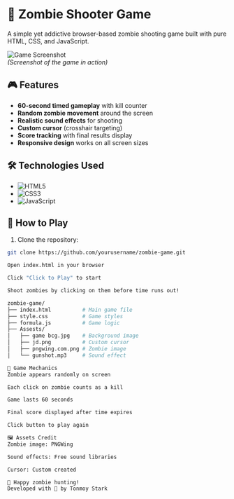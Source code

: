 # 🧟 Zombie Shooter Game

A simple yet addictive browser-based zombie shooting game built with pure HTML, CSS, and JavaScript.

![Game Screenshot](./Screenshot.webp)  
*(Screenshot of the game in action)*

## 🎮 Features

- **60-second timed gameplay** with kill counter
- **Random zombie movement** around the screen
- **Realistic sound effects** for shooting
- **Custom cursor** (crosshair targeting)
- **Score tracking** with final results display
- **Responsive design** works on all screen sizes

## 🛠 Technologies Used

- ![HTML5](https://img.shields.io/badge/-HTML5-E34F26?logo=html5&logoColor=white)
- ![CSS3](https://img.shields.io/badge/-CSS3-1572B6?logo=css3&logoColor=white)
- ![JavaScript](https://img.shields.io/badge/-JavaScript-F7DF1E?logo=javascript&logoColor=black)

## 🚀 How to Play

1. Clone the repository:
```bash
git clone https://github.com/yourusername/zombie-game.git

Open index.html in your browser

Click "Click to Play" to start

Shoot zombies by clicking on them before time runs out!

zombie-game/
├── index.html          # Main game file
├── style.css           # Game styles
├── formula.js          # Game logic
├── Assests/
│   ├── game bcg.jpg    # Background image
│   ├── jd.png          # Custom cursor
│   ├── pngwing.com.png # Zombie image
│   └── gunshot.mp3     # Sound effect

🔧 Game Mechanics
Zombie appears randomly on screen

Each click on zombie counts as a kill

Game lasts 60 seconds

Final score displayed after time expires

Click button to play again

🖼️ Assets Credit
Zombie image: PNGWing

Sound effects: Free sound libraries

Cursor: Custom created

🎯 Happy zombie hunting!
Developed with 💚 by Tonmoy Stark
